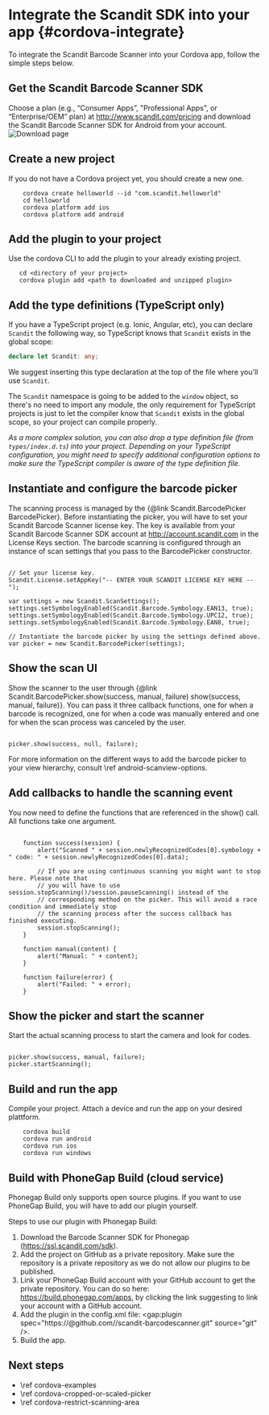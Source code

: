 Integrate the Scandit SDK into your app     {#cordova-integrate}
===================================

To integrate the Scandit Barcode Scanner into your Cordova app, follow the simple steps below.

## Get the Scandit Barcode Scanner SDK

Choose a plan (e.g., “Consumer Apps”, "Professional Apps", or “Enterprise/OEM” plan) at http://www.scandit.com/pricing and download the Scandit Barcode Scanner SDK for Android from your account.
<br/>
![Download page](img/cordova/DownloadPage.png)
<br/>


## Create a new project

If you do not have a Cordova project yet, you should create a new one.

~~~~~~~~~~~~~~~~~~~~~~~~~~~~~~~~~~~~{.java}
    cordova create helloworld --id "com.scandit.helloworld"
    cd helloworld
    cordova platform add ios
    cordova platform add android
~~~~~~~~~~~~~~~~~~~~~~~~~~~~~~~~~~~~


## Add the plugin to your project

Use the cordova CLI to add the plugin to your already existing project.

~~~~~~~~~~~~~~~~~~~~~~~~~~~~~~~~~~~~{.java}
   cd <directory of your project>
   cordova plugin add <path to downloaded and unzipped plugin>
~~~~~~~~~~~~~~~~~~~~~~~~~~~~~~~~~~~~


## Add the type definitions (TypeScript only)

If you have a TypeScript project (e.g. Ionic, Angular, etc), you can declare `Scandit` the following way, so TypeScript knows that `Scandit` exists in the global scope:

```typescript
declare let Scandit: any;
```

We suggest inserting this type declaration at the top of the file where you'll use `Scandit`.

The `Scandit` namespace is going to be added to the `window` object, so there's no need to import any module, the only requirement for TypeScript projects is just to let the compiler know that `Scandit` exists in the global scope, so your project can compile properly.

_As a more complex solution, you can also drop a type definition file (from `types/index.d.ts`) into your project. Depending on your TypeScript configuration, you might need to specify additional configuration options to make sure the TypeScript compiler is aware of the type definition file._

## Instantiate and configure the barcode picker

The scanning process is managed by the {@link Scandit.BarcodePicker BarcodePicker}. Before instantiating the picker, you will have to set your Scandit Barcode Scanner license key. The key is available from your Scandit Barcode Scanner SDK account at http://account.scandit.com in the License Keys section. The barcode scanning is configured through an instance of scan settings that you pass to the BarcodePicker constructor.

~~~~~~~~~~~~~~~~{.java}

// Set your license key.
Scandit.License.setAppKey("-- ENTER YOUR SCANDIT LICENSE KEY HERE --");

var settings = new Scandit.ScanSettings();
settings.setSymbologyEnabled(Scandit.Barcode.Symbology.EAN13, true);
settings.setSymbologyEnabled(Scandit.Barcode.Symbology.UPC12, true);
settings.setSymbologyEnabled(Scandit.Barcode.Symbology.EAN8, true);

// Instantiate the barcode picker by using the settings defined above.
var picker = new Scandit.BarcodePicker(settings);

~~~~~~~~~~~~~~~~


## Show the scan UI

Show the scanner to the user through {@link Scandit.BarcodePicker.show(success, manual, failure) show(success, manual, failure)}. You can pass it three callback functions, one for when a barcode is recognized, one for when a code was manually entered and one for when the scan process was canceled by the user.

~~~~~~~~~~~~~~~~{.java}

picker.show(success, null, failure);

~~~~~~~~~~~~~~~~

For more information on the different ways to add the barcode picker to your view hierarchy, consult \ref android-scanview-options.


## Add callbacks to handle the scanning event

You now need to define the functions that are referenced in the show() call. All functions take one argument.

~~~~~~~~~~~~~~~~{.java}

	function success(session) {
		alert("Scanned " + session.newlyRecognizedCodes[0].symbology + " code: " + session.newlyRecognizedCodes[0].data);

		// If you are using continuous scanning you might want to stop here. Please note that
		// you will have to use session.stopScanning()/session.pauseScanning() instead of the
		// corresponding method on the picker. This will avoid a race condition and immediately stop
		// the scanning process after the success callback has finished executing.
		session.stopScanning();
	}

	function manual(content) {
		alert("Manual: " + content);
	}

	function failure(error) {
		alert("Failed: " + error);
	}

~~~~~~~~~~~~~~~~


## Show the picker and start the scanner

Start the actual scanning process to start the camera and look for codes.

~~~~~~~~~~~~~~~~{.java}

picker.show(success, manual, failure);
picker.startScanning();

~~~~~~~~~~~~~~~~

## Build and run the app

Compile your project. Attach a device and run the app on your desired plattform.

~~~~~~~~~~~~~~~~~~~~~~~~~~~~~~~~~~~~{.java}
    cordova build
    cordova run android
    cordova run ios
    cordova run windows
~~~~~~~~~~~~~~~~~~~~~~~~~~~~~~~~~~~~

## Build with PhoneGap Build (cloud service)

Phonegap Build only supports open source plugins. If you want to use PhoneGap Build, you will have to add our plugin yourself.

Steps to use our plugin with Phonegap Build:
1. Download the Barcode Scanner SDK for Phonegap (https://ssl.scandit.com/sdk).
2. Add the project on GitHub as a private repository. Make sure the repository is a private repository as we do not allow our plugins to be published.
3. Link your PhoneGap Build account with your GitHub account to get the private repository. You can do so here: https://build.phonegap.com/apps, by clicking the link suggesting to link your account with a GitHub account.
4. Add the plugin in the config.xml file:
<gap:plugin spec="https://<token>@github.com/<username>/scandit-barcodescanner.git" source="git" />.
5. Build the app.

## Next steps

* \ref cordova-examples
* \ref cordova-cropped-or-scaled-picker
* \ref cordova-restrict-scanning-area
